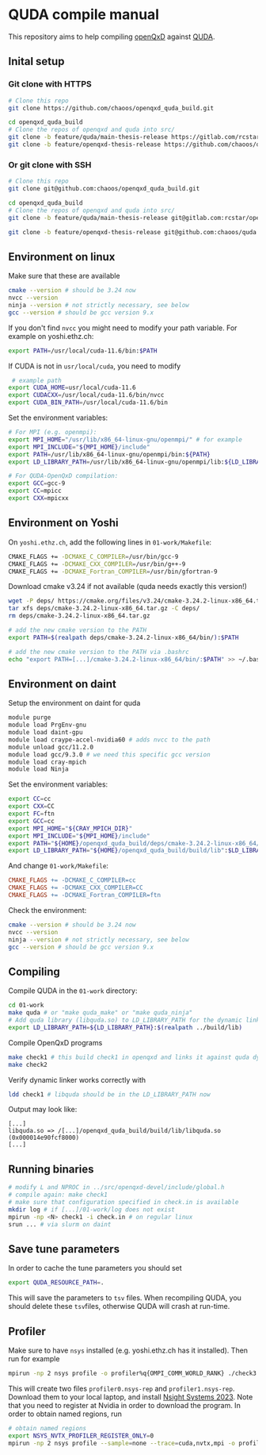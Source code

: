 # QUDA compile manual
This repository aims to help compiling [openQxD](https://gitlab.com/rcstar/openQxD-devel) against [QUDA](https://github.com/lattice/quda).

## Inital setup

### Git clone with HTTPS
```bash
# Clone this repo
git clone https://github.com/chaoos/openqxd_quda_build.git

cd openqxd_quda_build
# Clone the repos of openqxd and quda into src/
git clone -b feature/quda/main-thesis-release https://gitlab.com/rcstar/openQxD-devel.git src/openQxD-devel
git clone -b feature/openqxd-thesis-release https://github.com/chaoos/quda.git src/quda
```

### Or git clone with SSH
```bash
# Clone this repo
git clone git@github.com:chaoos/openqxd_quda_build.git

cd openqxd_quda_build
# Clone the repos of openqxd and quda into src/
git clone -b feature/quda/main-thesis-release git@gitlab.com:rcstar/openQxD-devel.git src/openQxD-devel

git clone -b feature/openqxd-thesis-release git@github.com:chaoos/quda.git src/quda
```

## Environment on linux

Make sure that these are available

```bash
cmake --version # should be 3.24 now
nvcc --version
ninja --version # not strictly necessary, see below
gcc --version # should be gcc version 9.x
```

If you don't find `nvcc` you might need to modify your path variable. For example on yoshi.ethz.ch:

```bash
export PATH=/usr/local/cuda-11.6/bin:$PATH
```

If CUDA is not in `usr/local/cuda`, you need to modify

```bash
 # example path
export CUDA_HOME=usr/local/cuda-11.6
export CUDACXX=/usr/local/cuda-11.6/bin/nvcc
export CUDA_BIN_PATH=/usr/local/cuda-11.6/bin
```

Set the environment variables:

```bash
# For MPI (e.g. openmpi):
export MPI_HOME="/usr/lib/x86_64-linux-gnu/openmpi/" # for example
export MPI_INCLUDE="${MPI_HOME}/include"
export PATH=/usr/lib/x86_64-linux-gnu/openmpi/bin:${PATH}
export LD_LIBRARY_PATH=/usr/lib/x86_64-linux-gnu/openmpi/lib:${LD_LIBRARY_PATH}
```
```bash
# For QUDA-OpenQxD compilation:
export GCC=gcc-9
export CC=mpicc
export CXX=mpicxx
```

## Environment on Yoshi

On `yoshi.ethz.ch`, add the following lines in `01-work/Makefile`:

```bash
CMAKE_FLAGS += -DCMAKE_C_COMPILER=/usr/bin/gcc-9
CMAKE_FLAGS += -DCMAKE_CXX_COMPILER=/usr/bin/g++-9
CMAKE_FLAGS += -DCMAKE_Fortran_COMPILER=/usr/bin/gfortran-9
```

Download cmake v3.24 if not available (quda needs exactly this version!)

```bash
wget -P deps/ https://cmake.org/files/v3.24/cmake-3.24.2-linux-x86_64.tar.gz
tar xfs deps/cmake-3.24.2-linux-x86_64.tar.gz -C deps/
rm deps/cmake-3.24.2-linux-x86_64.tar.gz

# add the new cmake version to the PATH
export PATH=$(realpath deps/cmake-3.24.2-linux-x86_64/bin/):$PATH

# add the new cmake version to the PATH via .bashrc
echo "export PATH=[...]/cmake-3.24.2-linux-x86_64/bin/:$PATH" >> ~/.bashrc
```

## Environment on daint

Setup the environment on daint for quda

```bash
module purge
module load PrgEnv-gnu
module load daint-gpu
module load craype-accel-nvidia60 # adds nvcc to the path
module unload gcc/11.2.0
module load gcc/9.3.0 # we need this specific gcc version
module load cray-mpich
module load Ninja
```

Set the environment variables:

```bash
export CC=cc
export CXX=CC
export FC=ftn
export GCC=cc
export MPI_HOME="${CRAY_MPICH_DIR}"
export MPI_INCLUDE="${MPI_HOME}/include"
export PATH="${HOME}/openqxd_quda_build/deps/cmake-3.24.2-linux-x86_64/bin/":$PATH
export LD_LIBRARY_PATH="${HOME}/openqxd_quda_build/build/lib":$LD_LIBRARY_PATH
```

And change `01-work/Makefile`:

```Makefile
CMAKE_FLAGS += -DCMAKE_C_COMPILER=cc
CMAKE_FLAGS += -DCMAKE_CXX_COMPILER=CC
CMAKE_FLAGS += -DCMAKE_Fortran_COMPILER=ftn
```

Check the environment:

```bash
cmake --version # should be 3.24 now
nvcc --version
ninja --version # not strictly necessary, see below
gcc --version # should be gcc version 9.x
```

## Compiling

Compile QUDA in the `01-work` directory:

```bash
cd 01-work
make quda # or "make quda_make" or "make quda_ninja"
# Add quda library (libquda.so) to LD_LIBRARY_PATH for the dynamic linker to find it
export LD_LIBRARY_PATH=${LD_LIBRARY_PATH}:$(realpath ../build/lib)
```

Compile OpenQxD programs
```bash
make check1 # this build check1 in openqxd and links it against quda dynamically
make check2
```

Verify dynamic linker works correctly with

```bash
ldd check1 # libquda should be in the LD_LIBRARY_PATH now
```

Output may look like:

```
[...]
libquda.so => /[...]/openqxd_quda_build/build/lib/libquda.so (0x000014e90fcf8000)
[...]
```

## Running binaries

```bash
# modify L and NPROC in ../src/openqxd-devel/include/global.h
# compile again: make check1
# make sure that configuration specified in check.in is available
mkdir log # if [...]/01-work/log does not exist
mpirun -np <N> check1 -i check.in # on regular linux
srun ... # via slurm on daint
```

## Save tune parameters

In order to cache the tune parameters you should set

```bash
export QUDA_RESOURCE_PATH=.
```

This will save the parameters to `tsv` files. When recompiling QUDA, you should
delete these `tsv`files, otherwise QUDA will crash at run-time.

## Profiler

Make sure to have `nsys` installed (e.g. yoshi.ethz.ch has it installed). Then run for example

```bash
mpirun -np 2 nsys profile -o profiler%q{OMPI_COMM_WORLD_RANK} ./check3 -i check.in
```

This will create two files `profiler0.nsys-rep` and `profiler1.nsys-rep`. Download them to your 
local laptop, and install [Nsight Systems 2023](https://developer.nvidia.com/gameworksdownload#?dn=nsight-systems-2023-3).
Note that you need to register at Nvidia in order to download the program. In order to
obtain named regions, run

```bash
# obtain named regions
export NSYS_NVTX_PROFILER_REGISTER_ONLY=0
mpirun -np 2 nsys profile --sample=none --trace=cuda,nvtx,mpi -o profiler_nvtx%q{OMPI_COMM_WORLD_RANK} ./check3 -i check.in
```

